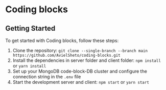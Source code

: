# Coding blocks

## Getting Started
To get started with Coding blocks, follow these steps:
1. Clone the repository: `git clone --single-branch --branch main https://github.com/AvielSheto/coding-blocks.git`
2. Install the dependencies in server folder and client folder: `npm install` or `yarn install`
3. Set up your MongoDB code-block-DB cluster and configure the connection string in the `.env` file
4. Start the development server and client: `npm start` or `yarn start`
